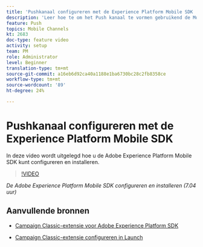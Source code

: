 ```yaml
---
title: 'Pushkanaal configureren met de Experience Platform Mobile SDK '
description: 'Leer hoe te om het Push kanaal te vormen gebruikend de Mobiele SDK van Experience Cloud. '
feature: Push
topics: Mobile Channels
kt: 2683
doc-type: feature video
activity: setup
team: PM
role: Administrator
level: Beginner
translation-type: tm+mt
source-git-commit: a16eb6d92ca40a1188e1ba6730bc28c2fb8358ce
workflow-type: tm+mt
source-wordcount: '89'
ht-degree: 24%

---
```



# Pushkanaal configureren met de Experience Platform Mobile SDK

In deze video wordt uitgelegd hoe u de Adobe Experience Platform Mobile SDK kunt configureren en installeren.

>[!VIDEO](https://video.tv.adobe.com/v/27699?quality=12)

*De Adobe Experience Platform Mobile SDK configureren en installeren (7.04 uur)*

## Aanvullende bronnen

* [Campaign Classic-extensie voor Adobe Experience Platform SDK](https://helpx-internal.corp.adobe.com/content/help/en/campaign/kb/acc-aep-extension.html)

* [Campaign Classic-extensie configureren in Launch](https://aep-sdks.gitbook.io/docs/using-mobile-extensions/adobe-campaignclassic)
